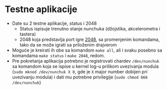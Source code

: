 # Testne aplikacije
- Date su 2 testne aplikacije, status i 2048
    - Status ispisuje trenutno stanje nunchuka (džojstika, akcelerometra i tastera)
    - 2048 koja predstavlja port igre [2048](https://github.com/mevdschee/2048.c), sa promenjenim komandama, tako da se može igrati sa priloženim drajverom
- Moguće je kreirati ih obe sa komandom `make all`, ali i svaku posebno sa komandama `make status` i `make 2048`, redom.  
- Pre pokretanja aplikacija potrebno je registrovati chardev `/dev/nunchuk` sa komandom koja se ispise u kernel log-u prilikom uvezivanja modula (`sudo mknod /dev/nunchuk X 0`, gde je `X` major number dobijen pri uvezivanju modula) i dati mu potrebne privilegije (`sudo chmod 666 /dev/nunchuk`)
